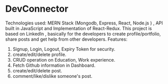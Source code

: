 # DevConnector
Technologies used: MERN Stack  (Mongodb, Express, React, Node.js ) , API built in JavaScript and Implementation of React-Redux.
This project is based on LinkedIn , basically for the developers to create profile/portfolio, share posts and get help from other developers.
Features:
1. Signup, Login, Logout, Expiry Token for security.
2. create/edit/delete profile.
3. CRUD operation on Education, Work experience.
4. Fetch Github information in Dashboard.
5. create/edit/delete post.
6. comment/like/dislike someone's post.

